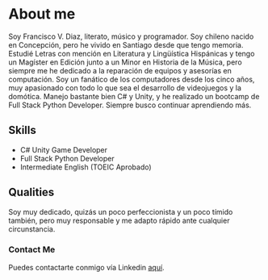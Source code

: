 # About me
Soy Francisco V. Diaz, literato, músico y programador. Soy chileno nacido en Concepción, pero he vivido en Santiago desde que tengo memoria. Estudié Letras con mención en Literatura y Lingüística Hispánicas y tengo un Magíster en Edición junto a un Minor en Historia de la Música, pero siempre me he dedicado a la reparación de equipos y asesorías en computación. Soy un fanático de los computadores desde los cinco años, muy apasionado con todo lo que sea el desarrollo de videojuegos y la domótica. Manejo bastante bien C# y Unity, y he realizado un bootcamp de Full Stack Python Developer. Siempre busco continuar aprendiendo más.

## Skills
- C# Unity Game Developer
- Full Stack Python Developer
- Intermediate English (TOEIC Aprobado)

## Qualities
Soy muy dedicado, quizás un poco perfeccionista y un poco tímido también, pero muy responsable y me adapto rápido ante cualquier circunstancia. 
### Contact Me
Puedes contactarte conmigo vía Linkedin [aquí](https://www.linkedin.com/in/francisco-v-d%C3%ADaz-935917100/ "aquí").

